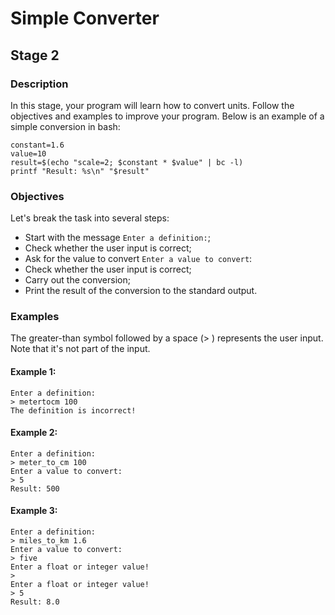 # Simple Converter

## Stage 2

### Description
In this stage, your program will learn how to convert units. Follow the objectives and examples to improve your program. Below is an example of a simple conversion in bash:
```
constant=1.6
value=10
result=$(echo "scale=2; $constant * $value" | bc -l)
printf "Result: %s\n" "$result"
```

### Objectives
Let's break the task into several steps:

* Start with the message ```Enter a definition:```;
* Check whether the user input is correct;
* Ask for the value to convert ```Enter a value to convert```:
* Check whether the user input is correct;
* Carry out the conversion;
* Print the result of the conversion to the standard output.


### Examples
The greater-than symbol followed by a space (> ) represents the user input. Note that it's not part of the input.

#### Example 1:
```
Enter a definition:
> metertocm 100
The definition is incorrect!
```

#### Example 2:
```
Enter a definition:
> meter_to_cm 100
Enter a value to convert:
> 5
Result: 500
```

#### Example 3:
```
Enter a definition:
> miles_to_km 1.6
Enter a value to convert:
> five
Enter a float or integer value!
>
Enter a float or integer value!
> 5
Result: 8.0
```
